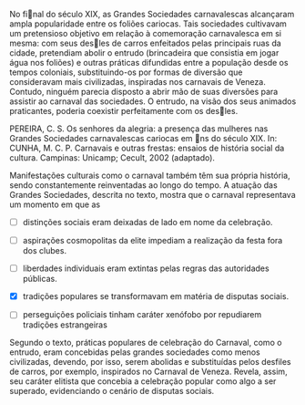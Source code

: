 

No final do século XIX, as Grandes Sociedades carnavalescas alcançaram ampla popularidade entre os foliões cariocas. Tais sociedades cultivavam um pretensioso objetivo em relação à comemoração carnavalesca em si mesma: com seus desles de carros enfeitados pelas principais ruas da cidade, pretendiam abolir o entrudo (brincadeira que consistia em jogar água nos foliões) e outras práticas difundidas entre a população desde os tempos coloniais, substituindo-os por formas de diversão que consideravam mais civilizadas, inspiradas nos carnavais de Veneza. Contudo, ninguém parecia disposto a abrir mão de suas diversões para assistir ao carnaval das sociedades. O entrudo, na visão dos seus animados praticantes, poderia coexistir perfeitamente com os desles.

PEREIRA, C. S. Os senhores da alegria: a presença das mulheres nas Grandes Sociedades carnavalescas cariocas em ns do século XIX. In: CUNHA, M. C. P. Carnavais e outras frestas: ensaios de história social da cultura. Campinas: Unicamp; Cecult, 2002 (adaptado).

Manifestações culturais como o carnaval também têm sua própria história, sendo constantemente reinventadas ao longo do tempo. A atuação das Grandes Sociedades, descrita no texto, mostra que o carnaval representava um momento em que as



- [ ] distinções sociais eram deixadas de lado em nome da celebração.
- [ ] aspirações cosmopolitas da elite impediam a realização da festa fora dos clubes.
- [ ] liberdades individuais eram extintas pelas regras das autoridades públicas.
- [x] tradições populares se transformavam em matéria de disputas sociais.
- [ ] perseguições policiais tinham caráter xenófobo por repudiarem tradições estrangeiras


Segundo o texto, práticas populares de celebração do Carnaval, como o entrudo, eram concebidas pelas grandes sociedades como menos civilizadas, devendo, por isso, serem abolidas e substituídas pelos desfiles de carros, por exemplo, inspirados no Carnaval de Veneza. Revela, assim, seu caráter elitista que concebia a celebração popular como algo a ser superado, evidenciando o cenário de disputas sociais.

        